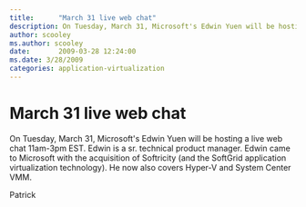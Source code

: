 ```yaml
---
title:      "March 31 live web chat"
description: On Tuesday, March 31, Microsoft's Edwin Yuen will be hosting a live web chat 11am-3pm EST.
author: scooley
ms.author: scooley
date:       2009-03-28 12:24:00
ms.date: 3/28/2009
categories: application-virtualization
---
```

# March 31 live web chat

On Tuesday, March 31, Microsoft's Edwin Yuen will be hosting a live web chat 11am-3pm EST. Edwin is a sr. technical product manager. Edwin came to Microsoft with the acquisition of Softricity (and the SoftGrid application virtualization technology). He now also covers Hyper-V and System Center VMM. 

Patrick
